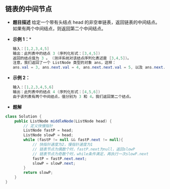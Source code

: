 ## 链表的中间节点
* **题目描述**
给定一个带有头结点 head 的非空单链表，返回链表的中间结点。
如果有两个中间结点，则返回第二个中间结点。

* **示例 1：***
    ```java
    输入：[1,2,3,4,5]
    输出：此列表中的结点 3 (序列化形式：[3,4,5])
    返回的结点值为 3 。 (测评系统对该结点序列化表述是 [3,4,5])。
    注意，我们返回了一个 ListNode 类型的对象 ans，这样：
    ans.val = 3, ans.next.val = 4, ans.next.next.val = 5, 以及 ans.next.next.next = NULL.
    ```

* **示例 2：**
    ```java
    输入：[1,2,3,4,5,6]
    输出：此列表中的结点 4 (序列化形式：[4,5,6])
    由于该列表有两个中间结点，值分别为 3 和 4，我们返回第二个结点。
    ```

* **题解**
```java
class Solution {
    public ListNode middleNode(ListNode head) {
        // 定义快慢指针
        ListNode fastP = head;
        ListNode slowP = head;
        while (fastP != null && fastP.next != null){
            // 快指针速度为2，慢指针速度为1
            // 链表节点为偶数个时，fastP.next为null，返回slowP
            // 链表节点为奇数个时，while条件满足，再执行一次slowP.next
            fastP = fastP.next.next;
            slowP = slowP.next;
        }
        return slowP;
    }
}
```